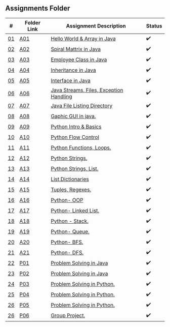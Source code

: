 ## Assignments Folder

|      #      | Folder Link  | Assignment Description                           | Status             |
| :---------: | ------------ | ------------------------------------------------ | ------------------ |
| [01](./A01) | [A01](./A01) | [Hello World & Array in Java](./A01)             | :heavy_check_mark: |
| [02](./A02) | [A02](./A02) | [Spiral Mattrix in Java](./A02)                  | :heavy_check_mark: |
| [03](./A03) | [A03](./A03) | [Employee Class in Java](./A03)                  | :heavy_check_mark: |
| [04](./A04) | [A04](./A04) | [Inheritance in Java](./A04)                     | :heavy_check_mark: |
| [05](./A05) | [A05](./A05) | [Interface in Java](./A05)                       | :heavy_check_mark: |
| [06](./A06) | [A06](./A06) | [Java Streams, Files, Exception Handling](./A06) | :heavy_check_mark: |
| [07](./A07) | [A07](./A07) | [Java File Listing Directory](./A07)             | :heavy_check_mark: |
| [08](./A08) | [A08](./A08) | [Gaphic GUI in java.](./A08)                     | :heavy_check_mark: |
| [09](./A09) | [A09](./A09) | [Python Intro & Basics](./A09)                   | :heavy_check_mark: |
| [10](./A10) | [A10](./A10) | [Python Flow Control](./A10)                     | :heavy_check_mark: |
| [11](./A11) | [A11](./A11) | [Python Functions, Loops.](./A11)                | :heavy_check_mark: |
| [12](./A12) | [A12](./A12) | [Python Strings.](./A12)                         | :heavy_check_mark: |
| [13](./A13) | [A13](./A13) | [Python Strings, List.](./A13)                   | :heavy_check_mark: |
| [14](./A14) | [A14](./A14) | [List,Dictionaries](./A14)                       | :heavy_check_mark: |
| [15](./A15) | [A15](./A15) | [Tuples, Regexes.](./A15)                        | :heavy_check_mark: |
| [16](./A16) | [A16](./A16) | [Python- OOP](./A16)                             | :heavy_check_mark: |
| [17](./A17) | [A17](./A17) | [Python- Linked List.](./A17)                    | :heavy_check_mark: |
| [18](./A18) | [A18](./A18) | [Python - Stack.](./A18)                         | :heavy_check_mark: |
| [19](./A19) | [A19](./A19) | [Python- Queue.](./A19)                          | :heavy_check_mark: |
| [20](./A20) | [A20](./A20) | [Python- BFS.](./A20)                            | :heavy_check_mark: |
| [21](./A21) | [A21](./A21) | [Python- DFS.](./A21)                            | :heavy_check_mark: |
| [22](./P01) | [P01](./P01) | [Problem Solving in Java](./P01)                 | :heavy_check_mark: |
| [23](./P02) | [P02](./P02) | [Problem Solving in Java](./P02)                 | :heavy_check_mark: |
| [24](./P03) | [P03](./P03) | [Problem Solving in Python.](./P03)              | :heavy_check_mark: |
| [25](./P04) | [P04](./P04) | [Problem Solving in Python.](./P04)              | :heavy_check_mark: |
| [26](./P05) | [P05](./P05) | [Problem Solving in Python.](./P05)              | :heavy_check_mark: |
| [26](./P06) | [P06](./P06) | [Group Project.](./P06)                          | :heavy_check_mark: |
